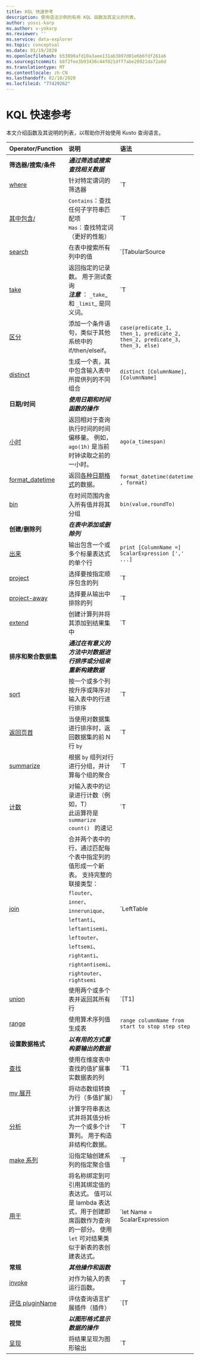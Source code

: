 ```yaml
---
title: KQL 快速参考
description: 使用语法示例的有用 KQL 函数及其定义的列表。
author: yossi-karp
ms.author: v-yokarp
ms.reviewer: ''
ms.service: data-explorer
ms.topic: conceptual
ms.date: 01/19/2020
ms.openlocfilehash: b53890afd10a3aee131ab3897d01e6b6fdf261a6
ms.sourcegitcommit: b8f2fee3b93436c44f021dff7abe28921da72a6d
ms.translationtype: MT
ms.contentlocale: zh-CN
ms.lasthandoff: 02/18/2020
ms.locfileid: "77429262"
---
```

# <a name="kql-quick-reference"></a>KQL 快速参考

本文介绍函数及其说明的列表，以帮助你开始使用 Kusto 查询语言。

| Operator/Function                               | 说明                           | 语法                                           |
| :---------------------------------------------- | :------------------------------------ |:-------------------------------------------------|
|**筛选器/搜索/条件**                      |**_通过筛选或搜索查找相关数据_** |                      |
| [where](/azure/kusto/query/whereoperator.md)                      | 针对特定谓词的筛选器           | `T | where Predicate`                         |
| [其中包含/](/azure/kusto/query/whereoperator.md)        | `Contains`：查找任何子字符串匹配项 <br> `Has`：查找特定词（更好的性能）  | `T | where col1 contains/has "[search term]"`|
| [search](/azure/kusto/query/searchoperator.md)                    | 在表中搜索所有列中的值 | `[TabularSource |] search [kind=CaseSensitivity] [in (TableSources)] SearchPredicate` |
| [take](/azure/kusto/query/takeoperator.md)                        | 返回指定的记录数。 用于测试查询<br>**_注意_** ： `_take`_ 和 `_limit`_ 是同义词。 | `T | take NumberOfRows` |
| [区分](/azure/kusto/query/casefunction.md)                        | 添加一个条件语句，类似于其他系统中的 if/then/elseif。 | `case(predicate_1, then_1, predicate_2, then_2, predicate_3, then_3, else)` |
| [distinct](/azure/kusto/query/distinctoperator.md)                | 生成一个表，其中包含输入表中所提供列的不同组合 | `distinct [ColumnName], [ColumnName]` |
| **日期/时间**                                   |**_使用日期和时间函数的操作_**               |                          |
|[小时](/azure/kusto/query/agofunction.md)                           | 返回相对于查询执行时间的时间偏移量。 例如，`ago(1h)` 是当前时钟读取之前的一小时。 | `ago(a_timespan)` |
| [format_datetime](/azure/kusto/query/format-datetimefunction.md)  | 返回[各种日期格式](/azure/kusto/query/format-datetimefunction.md#supported-formats)的数据。 | `format_datetime(datetime , format)` |
| [bin](/azure/kusto/query/binfunction.md)                          | 在时间范围内舍入所有值并将其分组 | `bin(value,roundTo)` |
| **创建/删除列**                   |**_在表中添加或删除列_** |                                                    |
| [出来](/azure/kusto/query/printoperator.md)                      | 输出包含一个或多个标量表达式的单个行 | `print [ColumnName =] ScalarExpression [',' ...]` |
| [project](/azure/kusto/query/projectoperator.md)                  | 选择要按指定顺序包含的列 | `T | project ColumnName [= Expression] [, ...]` <br> 或 <br> `T | project [ColumnName | (ColumnName[,]) =] Expression [, ...]` |
| [project-away](/azure/kusto/query/projectawayoperator.md)         | 选择要从输出中排除的列 | `T | project-away ColumnNameOrPattern [, ...]` |
| [extend](/azure/kusto/query/extendoperator.md)                    | 创建计算列并将其添加到结果集中 | `T | extend [ColumnName | (ColumnName[, ...]) =] Expression [, ...]` |
| **排序和聚合数据集**                 |**_通过在有意义的方法中对数据进行排序或分组来重新构建数据_**|                  |
| [sort](/azure/kusto/query/sortoperator.md)                        | 按一个或多个列按升序或降序对输入表中的行进行排序 | `T | sort by expression1 [asc|desc], expression2 [asc|desc], …` |
| [返回页首](/azure/kusto/query/topoperator.md)                          | 当使用对数据集进行排序时，返回数据集的前 N 行 `by` | `T | top numberOfRows by expression [asc|desc] [nulls first|last]` |
| [summarize](/azure/kusto/query/summarizeoperator.md)              | 根据 `by` 组列对行进行分组，并计算每个组的聚合 | `T | summarize [[Column =] Aggregation [, ...]] [by [Column =] GroupExpression [, ...]]` |
| [计数](/azure/kusto/query/countoperator.md)                       | 对输入表中的记录进行计数（例如，T）<br>此运算符是 `summarize count() ` 的速记| `T | count` |
| [join](/azure/kusto/query/joinoperator.md)                        | 合并两个表中的行，通过匹配每个表中指定列的值形成一个新表。 支持完整的联接类型： `flouter`、`inner`、`innerunique`、`leftanti`、`leftantisemi`、`leftouter`、`leftsemi`、`rightanti`、`rightantisemi`、`rightouter`、`rightsemi` | `LeftTable | join [JoinParameters] ( RightTable ) on Attributes` |
| [union](/azure/kusto/query/unionoperator.md)                      | 使用两个或多个表并返回其所有行 | `[T1] | union [T2], [T3], …` |
| [range](/azure/kusto/query/rangeoperator.md)                      | 使用算术序列值生成表 | `range columnName from start to stop step step` |
| **设置数据格式**                                 | **_以有用的方式重构要输出的数据_** | |
| [查找](/azure/kusto/query/lookupoperator.md)                    | 使用在维度表中查找的值扩展事实数据表的列 | `T1 | lookup [kind = (leftouter|inner)] ( T2 ) on Attributes` |
| [mv 展开](/azure/kusto/query/mvexpandoperator.md)               | 将动态数组转换为行（多值扩展） | `T | mv-expand Column` |
| [分析](/azure/kusto/query/parseoperator.md)                      | 计算字符串表达式并将其值分析为一个或多个计算列。 用于构造非结构化数据。 | `T | parse [kind=regex  [flags=regex_flags] |simple|relaxed] Expression with * (StringConstant ColumnName [: ColumnType]) *...` |
| [make 系列](/azure/kusto/query/make-seriesoperator.md)          | 沿指定轴创建系列的指定聚合值 | `T | make-series [MakeSeriesParamters] [Column =] Aggregation [default = DefaultValue] [, ...] on AxisColumn from start to end step step [by [Column =] GroupExpression [, ...]]` |
| [用于](/azure/kusto/query/letstatement.md)                         | 将名称绑定到可引用其绑定值的表达式。 值可以是 lambda 表达式，用于创建即席函数作为查询的一部分。 使用 `let` 可对结果类似于新表的表创建表达式。 | `let Name = ScalarExpression | TabularExpression | FunctionDefinitionExpression` |
| **常规**                                     | **_其他操作和函数_** | |
| [invoke](/azure/kusto/query/invokeoperator.md)                    | 对作为输入的表运行函数。 | `T | invoke function([param1, param2])` |
| [评估 pluginName](/azure/kusto/query/evaluateoperator.md)     | 评估查询语言扩展插件（插件） | `[T |] evaluate [ evaluateParameters ] PluginName ( [PluginArg1 [, PluginArg2]... )` |
| **视觉**                               | **_以图形格式显示数据的操作_** | |
| [呈现](/azure/kusto/query/renderoperator.md) | 将结果呈现为图形输出 | `T | render Visualization [with (PropertyName = PropertyValue [, ...] )]` |
